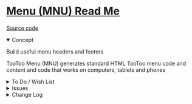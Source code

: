 # [Menu (MNU) Read Me]( #js-14-0/mnu-menu/README.md )


[Source code]( https://github.com/pushme-pullyou/tootoo14/blob/master/js-14-1/mnu-menu/mnu-menu.js )

<details open>

<summary>Concept</summary>

Build useful menu headers and footers

TooToo Menu (MNU) generates standard HTML TooToo menu code and content and code that works on computers, tablets and phones

</details>

<details>

<summary>To Do / Wish List</summary>



</details>

<details>

<summary>Issues</summary>


</details>

<details>

<summary>Change Log</summary>

### 2019-07-25 ~ Theo

MNU 0.14.06-0mnu

* F: Add MNU.toggleDetailsOpen
* F: Add link to source param in footer
